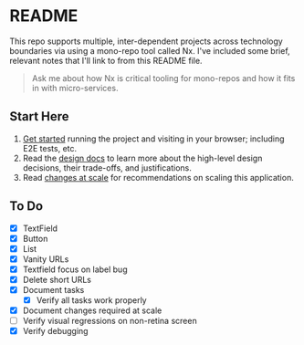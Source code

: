 # README

This repo supports multiple, inter-dependent projects across technology boundaries via using a mono-repo tool called Nx. I've included some brief, relevant notes that I'll link to from this README file.

> Ask me about how Nx is critical tooling for mono-repos and how it fits in with micro-services.

## Start Here

1. [Get started](./docs/getting-started.md) running the project and visiting in your browser; including E2E tests, etc.
2. Read the [design docs](./docs/design.md) to learn more about the high-level design decisions, their trade-offs, and justifications.
3. Read [changes at scale](./docs/changes-at-scale.md) for recommendations on scaling this application.

## To Do

- [x] TextField
- [x] Button
- [x] List
- [x] Vanity URLs
- [x] Textfield focus on label bug
- [x] Delete short URLs
- [x] Document tasks
  - [x] Verify all tasks work properly
- [x] Document changes required at scale
- [ ] Verify visual regressions on non-retina screen
- [x] Verify debugging
